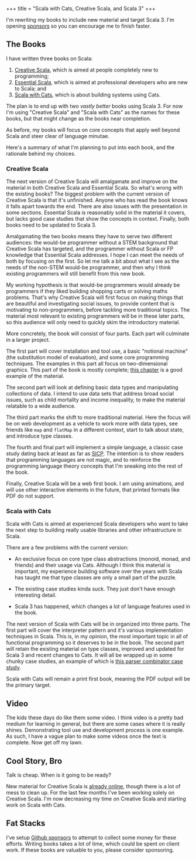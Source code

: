 +++
title = "Scala with Cats, Creative Scala, and Scala 3"
+++

I'm rewriting my books to include new material and target Scala 3. I'm opening [sponsors][sponsor] so you can encourage me to finish faster.

<!-- more -->

## The Books

I have written three books on Scala:

1. [Creative Scala](https://creativescala.org/creative-scala), which is aimed at people completely new to programming;
2. [Essential Scala](https://underscore.io/books/essential-scala/), which is aimed at professional developers who are new to Scala; and
3. [Scala with Cats](https://www.scalawithcats.com/), which is about building systems using Cats.

The plan is to end up with two *vastly better* books using Scala 3. 
For now I'm using "Creative Scala" and "Scala with Cats" as the names for these books, but that might change as the books near completion.

As before, my books will focus on core concepts that apply well beyond Scala and steer clear of language minutae.

Here's a summary of what I'm planning to put into each book, and the rationale behind my choices.


### Creative Scala


The next version of Creative Scala will amalgamate and improve on the material in both Creative Scala and Essential Scala. So what's wrong with the existing books? The biggest problem with the current version of Creative Scala is that it's unfinished. Anyone who has read the book knows it falls apart towards the end. There are also issues with the presentation in some sections. Essential Scala is reasonably solid in the material it covers, but lacks good case studies that show the concepts in context. Finally, both books need to be updated to Scala 3.

Amalgamating the two books means they have to serve two different audiences: the would-be programmer without a STEM background that Creative Scala has targeted, and the programmer without Scala or FP knowledge that Essential Scala addresses. I hope I can meet the needs of both by focusing on the first. So let me talk a bit about what I see as the needs of the non-STEM would-be programmer, and then why I think existing programmers will still benefit from this new book.

My working hypothesis is that would-be programmers would already be programmers if they liked building shopping carts or solving maths problems. That's why Creative Scala will first focus on making things that are beautiful and investigating social issues, to provide content that is motivating to non-programmers, before tackling more traditional topics. The material most relevant to existing programmers will be in these later parts, so this audience will only need to quickly skim the introductory material. 

More concretely, the book will consist of four parts. Each part will culminate in a larger project.

The first part will cover installation and tool use, a basic "notional machine" (the substitution model of evaluation), and some core programming techniques. The examples in this part all focus on two-dimensional graphics. This part of the book is mostly complete; [this chapter](http://www.creativescala.org/creative-scala/polygons/index.html) is a good example of the material.

The second part will look at defining basic data types and manipulating collections of data. I intend to use data sets that address broad social issues, such as child mortality and income inequality, to make the material relatable to a wide audience. 

The third part marks the shift to more traditional material. Here the focus will be on web development as a vehicle to work more with data types, see friends like `map` and `flatMap` in a different context, start to talk about state, and introduce type classes.

The fourth and final part will implement a simple language, a classic case study dating back at least as far as [SICP][sicp]. The intention is to show readers that programming languages are not magic, and to reinforce the programming language theory concepts that I'm sneaking into the rest of the book. 

Finally, Creative Scala will be a web first book. I am using animations, and will use other interactive elements in the future, that printed formats like PDF do not support.


### Scala with Cats

Scala with Cats is aimed at experienced Scala developers who want to take the next step to building really usable libraries and other infrastructure in Scala.

There are a few problems with the current version:

- An exclusive focus on core type class abstractions (monoid, monad, and friends) and their usage via Cats. Although I think this material is important, my experience building software over the years with Scala has taught me that type classes are only a small part of the puzzle. 

- The existing case studies kinda suck. They just don't have enough interesting detail.

- Scala 3 has happened, which changes a lot of language features used in the book.

The next version of Scala with Cats will be in organized into three parts. 
The first part will cover the interpreter pattern and it's various implementation techniques in Scala. This is, in my opinion, the most important topic in all of functional programming so it deserves to be in the book.
The second part will retain the existing material on type classes, improved and updated for Scala 3 and recent changes to Cats.
It will all be wrapped up in some chunky case studies, an example of which is [this parser combinator case study](https://www.creativescala.org/case-study-parser/).

Scala with Cats will remain a print first book, meaning the PDF output will be the primary target.


## Video

The kids these days do like them some video. I think video is a pretty bad medium for learning in general, but there are some cases where it is really shines. Demonstrating tool use and development process is one example. As such, I have a vague plan to make some videos once the text is complete. Now get off my lawn.


## Cool Story, Bro

Talk is cheap. When is it going to be ready?

New material for Creative Scala is [already online](https://creativescala.org/creative-scala), though there is a lot of mess to clean up. For the last few months I've been working solely on Creative Scala. I'm now decreasing my time on Creative Scala and starting work on Scala with Cats.


## Fat Stacks

I've setup [Github sponsors][sponsor] to attempt to collect some money for these efforts. Writing books takes a lot of time, which could be spent on client work. If these books are valuable to you, please consider sponsoring.


[sicp]: https://mitp-content-server.mit.edu/books/content/sectbyfn/books_pres_0/6515/sicp.zip/index.html
[sponsor]: https://github.com/sponsors/creativescala
